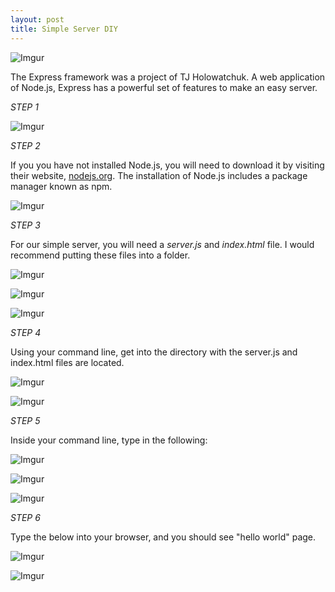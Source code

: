 ```yaml
---
layout: post
title: Simple Server DIY
---
```


![Imgur](http://i.imgur.com/zrUQ4jR.png)

The Express framework was a project of TJ Holowatchuk. A web application of Node.js, Express has a powerful set of features to make an easy server.

*STEP 1*

![Imgur](http://i.imgur.com/bVlrXbT.png)

*STEP 2*

If you you have not installed Node.js, you will need to download it by visiting their website,  [nodejs.org](https://nodejs.org). The installation of Node.js includes a package manager known as npm.

![Imgur](http://i.imgur.com/B493ENO.png)

*STEP 3*

For our simple server, you will need a *server.js* and *index.html* file. I would recommend putting these files into a folder. 

![Imgur](http://i.imgur.com/BoNIBcV.png)

![Imgur](http://i.imgur.com/6KSMx79.png)

![Imgur](http://i.imgur.com/s3RuwiY.png)

*STEP 4*

Using your command line, get into the directory with the server.js and index.html files are located.

![Imgur](http://i.imgur.com/Gjc1hLW.png)

![Imgur](http://i.imgur.com/ZI6pWxh.png)

*STEP 5*

Inside your command line, type in the following:

![Imgur](http://i.imgur.com/fI3PizV.png)

![Imgur](http://i.imgur.com/6xdmhWd.png)

![Imgur](http://i.imgur.com/JbkF7rE.png?1)

*STEP 6*

Type the below into your browser, and you should see "hello world" page.

![Imgur](http://i.imgur.com/kfoioiv.png)

![Imgur](http://i.imgur.com/SZXujrR.png)
